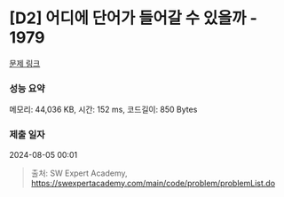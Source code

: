 # [D2] 어디에 단어가 들어갈 수 있을까 - 1979 

[문제 링크](https://swexpertacademy.com/main/code/problem/problemDetail.do?contestProbId=AV5PuPq6AaQDFAUq) 

### 성능 요약

메모리: 44,036 KB, 시간: 152 ms, 코드길이: 850 Bytes

### 제출 일자

2024-08-05 00:01



> 출처: SW Expert Academy, https://swexpertacademy.com/main/code/problem/problemList.do